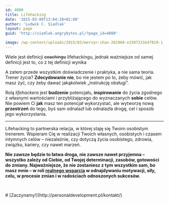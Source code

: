 ```yaml
---
id: 4080
title: Lifehacking
date: '2015-03-09T13:04:28+02:00'
author: 'Ludwik C. Siadlak'
layout: page
guid: 'http://siadlak.angrybytes.pl/?page_id=4080'

image: /wp-content/uploads/2015/03/mervyn-chan-262968-e1507231647829-1.jpg
---
```


Wiele jest definicji <del>coachingu</del> lifehackingu, jednak ważniejsze od samej definicji jest to, co z tej definicji wynika

A zatem przede wszystkim doświadczenie i praktyka, a nie sama teoria. Trener życia? **Zdecydowanie nie**, bo nie jestem po to, żeby mówić, jak masz żyć, czy żeby dawać jakąkolwiek „instrukcję obsługi”.

Rolą *lifehackera* jest **budzenie** potencjału, **inspirowanie** do życia zgodnego z własnymi wartościami i przybliżającego do wyznaczanych **sobie** celów. Nie powiem Ci **jak** masz ten potencjał wykorzystać, ale wytworzę nową **przestrzeń** do tego, byś sam odnalazł lub odnalazła drogę, cel i sposób jego wykorzystania.

---


Lifehacking to partnerska relacja, w której staję się Twoim osobistym trenerem. Wspieram Cię w realizacji Twoich własnych, osobistych i czasem intymnych celów – niezależnie, czy dotyczą życia osobistego, zdrowia, związku, kariery, czy nawet marzeń.

**Nie zawsze będzie to łatwa droga, nie zawsze nawet przyjemna – wszystko zależy od Ciebie, od Twojej determinacji, zasobów, gotowości do zmiany. Najważniejsze, że nie zostaniesz z tym wszystkim sam, bo masz mnie – w roli <span style="text-decoration: underline;">realnego wsparcia</span> w odnajdywaniu motywacji, siły, celu, w procesie zmian i w radościach odnoszonych sukcesów.**

<div style="padding-left: 20px; padding-bottom: 30px;"></div># [Zaczynamy!](http://personaldevelopment.pl/kontakt/)